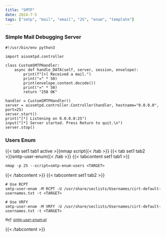 ```yaml
---
title: "SMTP"
date: 2024-7-5
tags: ["smtp", "mail", "email", "25", "enum", "template"]
---
```


### Simple Mail Debugging Server

<div>

```console
#!/usr/bin/env python3

import aiosmtpd.controller

class CustomSMTPHandler:
    async def handle_DATA(self, server, session, envelope):
        print(f"[+] Received a mail.")
        print("=" * 50)
        print(envelope.content.decode())
        print("=" * 50)
        return "250 OK"

handler = CustomSMTPHandler()
server = aiosmtpd.controller.Controller(handler, hostname="0.0.0.0", port=25)
server.start()
print("[*] Listening on 0.0.0.0:25")
input("[*] Server started. Press Return to quit.\n")
server.stop()
```

</div>

### Users Enum

{{< tab set1 tab1 active >}}nmap script{{< /tab >}}
{{< tab set1 tab2 >}}smtp-user-enum{{< /tab >}}
{{< tabcontent set1 tab1 >}}

```console
nmap -p 25 --script=smtp-enum-users <TARGET>
```

{{< /tabcontent >}}
{{< tabcontent set1 tab2 >}}

```console
# Use RCPT
smtp-user-enum -M RCPT -U /usr/share/seclists/Usernames/cirt-default-usernames.txt -t <TARGET>
```

```console
# Use VRFY
smtp-user-enum -M VRFY -U /usr/share/seclists/Usernames/cirt-default-usernames.txt -t <TARGET>
```

<small>*Ref: [smtp-user-enum.pl](https://raw.githubusercontent.com/pentestmonkey/smtp-user-enum/master/smtp-user-enum.pl)*</small>

{{< /tabcontent >}}

<br>